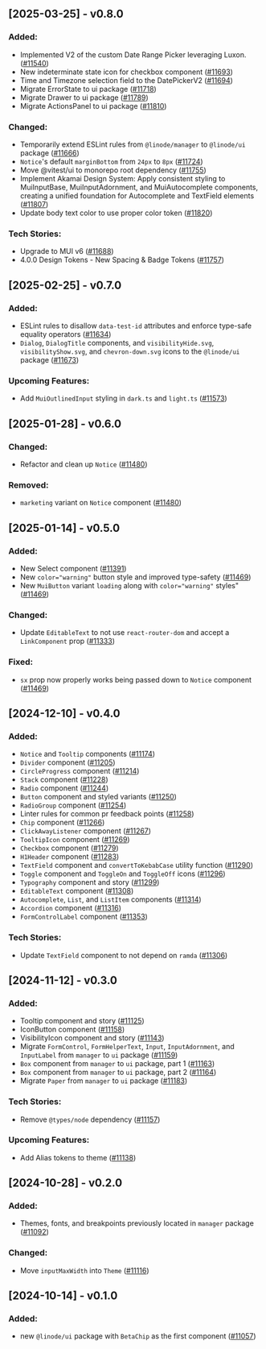 ## [2025-03-25] - v0.8.0


### Added:

- Implemented V2 of the custom Date Range Picker leveraging Luxon. ([#11540](https://github.com/linode/manager/pull/11540))
- New indeterminate state icon for checkbox component ([#11693](https://github.com/linode/manager/pull/11693))
- Time and Timezone selection field to the DatePickerV2 ([#11694](https://github.com/linode/manager/pull/11694))
- Migrate ErrorState to ui package ([#11718](https://github.com/linode/manager/pull/11718))
- Migrate Drawer to ui package ([#11789](https://github.com/linode/manager/pull/11789))
- Migrate ActionsPanel to ui package ([#11810](https://github.com/linode/manager/pull/11810))

### Changed:

- Temporarily extend ESLint rules from `@linode/manager` to `@linode/ui` package ([#11666](https://github.com/linode/manager/pull/11666))
- `Notice`'s default `marginBottom` from `24px` to `8px` ([#11724](https://github.com/linode/manager/pull/11724))
- Move @vitest/ui to monorepo root dependency ([#11755](https://github.com/linode/manager/pull/11755))
- Implement Akamai Design System: Apply consistent styling to MuiInputBase, MuiInputAdornment, and MuiAutocomplete components, creating a unified foundation for Autocomplete and TextField elements ([#11807](https://github.com/linode/manager/pull/11807))
- Update body text color to use proper color token ([#11820](https://github.com/linode/manager/pull/11820))

### Tech Stories:

- Upgrade to MUI v6 ([#11688](https://github.com/linode/manager/pull/11688))
- 4.0.0 Design Tokens - New Spacing & Badge Tokens ([#11757](https://github.com/linode/manager/pull/11757))

## [2025-02-25] - v0.7.0


### Added:
- ESLint rules to disallow `data-test-id` attributes and enforce type-safe equality operators ([#11634](https://github.com/linode/manager/pull/11634))
- `Dialog`, `DialogTitle` components, and `visibilityHide.svg`, `visibilityShow.svg`, and `chevron-down.svg` icons to the `@linode/ui` package ([#11673](https://github.com/linode/manager/pull/11673))

### Upcoming Features:

- Add `MuiOutlinedInput` styling in `dark.ts` and `light.ts` ([#11573](https://github.com/linode/manager/pull/11573))

## [2025-01-28] - v0.6.0


### Changed:

- Refactor and clean up `Notice` ([#11480](https://github.com/linode/manager/pull/11480))

### Removed:

- `marketing` variant on `Notice` component ([#11480](https://github.com/linode/manager/pull/11480))

## [2025-01-14] - v0.5.0

### Added:

- New Select component ([#11391](https://github.com/linode/manager/pull/11391))
- New `color="warning"` button style and improved type-safety ([#11469](https://github.com/linode/manager/pull/11469))
- New `MuiButton` variant `loading` along with `color="warning"` styles" ([#11469](https://github.com/linode/manager/pull/11469))

### Changed:

- Update `EditableText` to not use `react-router-dom` and accept a `LinkComponent` prop ([#11333](https://github.com/linode/manager/pull/11333))

### Fixed:

- `sx` prop now properly works being passed down to `Notice` component ([#11469](https://github.com/linode/manager/pull/11469))

## [2024-12-10] - v0.4.0

### Added:

- `Notice` and `Tooltip` components ([#11174](https://github.com/linode/manager/pull/11174))
- `Divider` component ([#11205](https://github.com/linode/manager/pull/11205))
- `CircleProgress` component ([#11214](https://github.com/linode/manager/pull/11214))
- `Stack` component ([#11228](https://github.com/linode/manager/pull/11228))
- `Radio` component ([#11244](https://github.com/linode/manager/pull/11244))
- `Button` component and styled variants ([#11250](https://github.com/linode/manager/pull/11250))
- `RadioGroup` component ([#11254](https://github.com/linode/manager/pull/11254))
- Linter rules for common pr feedback points ([#11258](https://github.com/linode/manager/pull/11258))
- `Chip` component ([#11266](https://github.com/linode/manager/pull/11266))
- `ClickAwayListener` component ([#11267](https://github.com/linode/manager/pull/11267))
- `TooltipIcon` component ([#11269](https://github.com/linode/manager/pull/11269))
- `Checkbox` component ([#11279](https://github.com/linode/manager/pull/11279))
- `H1Header` component ([#11283](https://github.com/linode/manager/pull/11283))
- `TextField` component and `convertToKebabCase` utility function ([#11290](https://github.com/linode/manager/pull/11290))
- `Toggle` component and `ToggleOn` and `ToggleOff` icons ([#11296](https://github.com/linode/manager/pull/11296))
- `Typography` component and story ([#11299](https://github.com/linode/manager/pull/11299))
- `EditableText` component ([#11308](https://github.com/linode/manager/pull/11308))
- `Autocomplete`, `List`, and `ListItem` components ([#11314](https://github.com/linode/manager/pull/11314))
- `Accordion` component ([#11316](https://github.com/linode/manager/pull/11316))
- `FormControlLabel` component ([#11353](https://github.com/linode/manager/pull/11353))

### Tech Stories:

- Update `TextField` component to not depend on `ramda` ([#11306](https://github.com/linode/manager/pull/11306))

## [2024-11-12] - v0.3.0

### Added:

- Tooltip component and story ([#11125](https://github.com/linode/manager/pull/11125))
- IconButton component ([#11158](https://github.com/linode/manager/pull/11158))
- VisibilityIcon component and story ([#11143](https://github.com/linode/manager/pull/11143))
- Migrate `FormControl`, `FormHelperText`, `Input`, `InputAdornment`, and `InputLabel` from `manager` to `ui` package ([#11159](https://github.com/linode/manager/pull/11159))
- `Box` component from `manager` to `ui` package, part 1 ([#11163](https://github.com/linode/manager/pull/11163))
- `Box` component from `manager` to `ui` package, part 2 ([#11164](https://github.com/linode/manager/pull/11164))
- Migrate `Paper` from `manager` to `ui` package ([#11183](https://github.com/linode/manager/pull/11183))

### Tech Stories:

- Remove `@types/node` dependency ([#11157](https://github.com/linode/manager/pull/11157))

### Upcoming Features:

- Add Alias tokens to theme ([#11138](https://github.com/linode/manager/pull/11138))

## [2024-10-28] - v0.2.0

### Added:

- Themes, fonts, and breakpoints previously located in `manager` package ([#11092](https://github.com/linode/manager/pull/11092))

### Changed:

- Move `inputMaxWidth` into `Theme` ([#11116](https://github.com/linode/manager/pull/11116))

## [2024-10-14] - v0.1.0

### Added:

- new `@linode/ui` package with `BetaChip` as the first component ([#11057](https://github.com/linode/manager/pull/11057))
